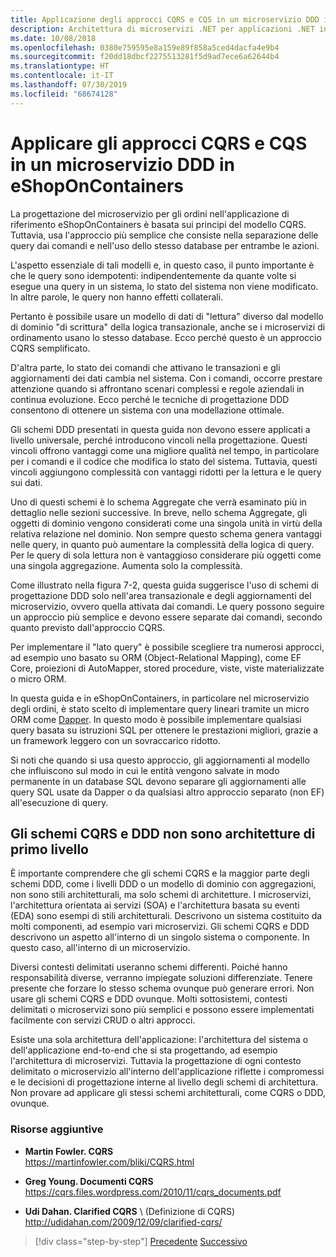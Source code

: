 ```yaml
---
title: Applicazione degli approcci CQRS e CQS in un microservizio DDD in eShopOnContainers
description: Architettura di microservizi .NET per applicazioni .NET incluse in contenitori | Modalità di implementazione di CQRS nel microservizio degli ordini in eShopOnContainers.
ms.date: 10/08/2018
ms.openlocfilehash: 0380e759595e8a159e89f858a5ced4dacfa4e9b4
ms.sourcegitcommit: f20dd18dbcf2275513281f5d9ad7ece6a62644b4
ms.translationtype: HT
ms.contentlocale: it-IT
ms.lasthandoff: 07/30/2019
ms.locfileid: "68674128"
---
```

# <a name="apply-cqrs-and-cqs-approaches-in-a-ddd-microservice-in-eshoponcontainers"></a>Applicare gli approcci CQRS e CQS in un microservizio DDD in eShopOnContainers

La progettazione del microservizio per gli ordini nell'applicazione di riferimento eShopOnContainers è basata sui principi del modello CQRS. Tuttavia, usa l'approccio più semplice che consiste nella separazione delle query dai comandi e nell'uso dello stesso database per entrambe le azioni.

L'aspetto essenziale di tali modelli e, in questo caso, il punto importante è che le query sono idempotenti: indipendentemente da quante volte si esegue una query in un sistema, lo stato del sistema non viene modificato. In altre parole, le query non hanno effetti collaterali.

Pertanto è possibile usare un modello di dati di "lettura" diverso dal modello di dominio "di scrittura" della logica transazionale, anche se i microservizi di ordinamento usano lo stesso database. Ecco perché questo è un approccio CQRS semplificato.

D'altra parte, lo stato dei comandi che attivano le transazioni e gli aggiornamenti dei dati cambia nel sistema. Con i comandi, occorre prestare attenzione quando si affrontano scenari complessi e regole aziendali in continua evoluzione. Ecco perché le tecniche di progettazione DDD consentono di ottenere un sistema con una modellazione ottimale.

Gli schemi DDD presentati in questa guida non devono essere applicati a livello universale, perché introducono vincoli nella progettazione. Questi vincoli offrono vantaggi come una migliore qualità nel tempo, in particolare per i comandi e il codice che modifica lo stato del sistema. Tuttavia, questi vincoli aggiungono complessità con vantaggi ridotti per la lettura e le query sui dati.

Uno di questi schemi è lo schema Aggregate che verrà esaminato più in dettaglio nelle sezioni successive. In breve, nello schema Aggregate, gli oggetti di dominio vengono considerati come una singola unità in virtù della relativa relazione nel dominio. Non sempre questo schema genera vantaggi nelle query, in quanto può aumentare la complessità della logica di query. Per le query di sola lettura non è vantaggioso considerare più oggetti come una singola aggregazione. Aumenta solo la complessità.

Come illustrato nella figura 7-2, questa guida suggerisce l'uso di schemi di progettazione DDD solo nell'area transazionale e degli aggiornamenti del microservizio, ovvero quella attivata dai comandi. Le query possono seguire un approccio più semplice e devono essere separate dai comandi, secondo quanto previsto dall'approccio CQRS.

Per implementare il "lato query" è possibile scegliere tra numerosi approcci, ad esempio uno basato su ORM (Object-Relational Mapping), come EF Core, proiezioni di AutoMapper, stored procedure, viste, viste materializzate o micro ORM.

In questa guida e in eShopOnContainers, in particolare nel microservizio degli ordini, è stato scelto di implementare query lineari tramite un micro ORM come [Dapper](https://github.com/StackExchange/dapper-dot-net). In questo modo è possibile implementare qualsiasi query basata su istruzioni SQL per ottenere le prestazioni migliori, grazie a un framework leggero con un sovraccarico ridotto.

Si noti che quando si usa questo approccio, gli aggiornamenti al modello che influiscono sul modo in cui le entità vengono salvate in modo permanente in un database SQL devono separare gli aggiornamenti alle query SQL usate da Dapper o da qualsiasi altro approccio separato (non EF) all'esecuzione di query.

## <a name="cqrs-and-ddd-patterns-are-not-top-level-architectures"></a>Gli schemi CQRS e DDD non sono architetture di primo livello

È importante comprendere che gli schemi CQRS e la maggior parte degli schemi DDD, come i livelli DDD o un modello di dominio con aggregazioni, non sono stili architetturali, ma solo schemi di architetture. I microservizi, l'architettura orientata ai servizi (SOA) e l'architettura basata su eventi (EDA) sono esempi di stili architetturali. Descrivono un sistema costituito da molti componenti, ad esempio vari microservizi. Gli schemi CQRS e DDD descrivono un aspetto all'interno di un singolo sistema o componente. In questo caso, all'interno di un microservizio.

Diversi contesti delimitati useranno schemi differenti. Poiché hanno responsabilità diverse, verranno impiegate soluzioni differenziate. Tenere presente che forzare lo stesso schema ovunque può generare errori. Non usare gli schemi CQRS e DDD ovunque. Molti sottosistemi, contesti delimitati o microservizi sono più semplici e possono essere implementati facilmente con servizi CRUD o altri approcci.

Esiste una sola architettura dell'applicazione: l'architettura del sistema o dell'applicazione end-to-end che si sta progettando, ad esempio l'architettura di microservizi. Tuttavia la progettazione di ogni contesto delimitato o microservizio all'interno dell'applicazione riflette i compromessi e le decisioni di progettazione interne al livello degli schemi di architettura. Non provare ad applicare gli stessi schemi architetturali, come CQRS o DDD, ovunque.

### <a name="additional-resources"></a>Risorse aggiuntive

- **Martin Fowler. CQRS** \
  <https://martinfowler.com/bliki/CQRS.html>

- **Greg Young. Documenti CQRS** \
  <https://cqrs.files.wordpress.com/2010/11/cqrs_documents.pdf>

- **Udi Dahan. Clarified CQRS** \ (Definizione di CQRS)
  <http://udidahan.com/2009/12/09/clarified-cqrs/>

>[!div class="step-by-step"]
>[Precedente](apply-simplified-microservice-cqrs-ddd-patterns.md)
>[Successivo](cqrs-microservice-reads.md)
